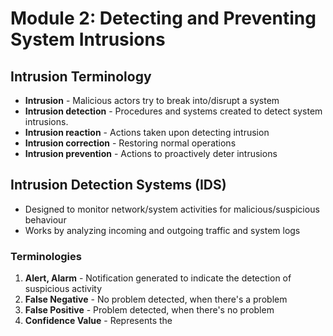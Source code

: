 # Module 2: Detecting and Preventing System Intrusions
## Intrusion Terminology
- **Intrusion** - Malicious actors try to break into/disrupt a system
- **Intrusion detection** - Procedures and systems created to detect system intrusions.
- **Intrusion reaction** - Actions taken upon detecting intrusion
- **Intrusion correction** - Restoring normal operations
- **Intrusion prevention** - Actions to proactively deter intrusions

## Intrusion Detection Systems (IDS)
- Designed to monitor network/system activities for malicious/suspicious behaviour
- Works by analyzing incoming and outgoing traffic and system logs
### Terminologies
1. **Alert, Alarm** - Notification generated to indicate the detection of suspicious activity
2. **False Negative** - No problem detected, when there's a problem
3. **False Positive** - Problem detected, when there's no problem
4. **Confidence Value** - Represents the 